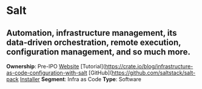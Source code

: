 # Salt

## Automation, infrastructure management, its data-driven orchestration, remote execution, configuration management, and so much more.

**Ownership**: Pre-IPO
[Website](https://saltproject.io/)
[Tutorial](https://crate.io/blog/infrastructure-as-code-configuration-with-salt
[GitHub](https://github.com/saltstack/salt-pack
[Installer](https://docs.saltproject.io/en/latest/topics/installation/index.html)
**Segment**: Infra as Code
**Type**: Software
